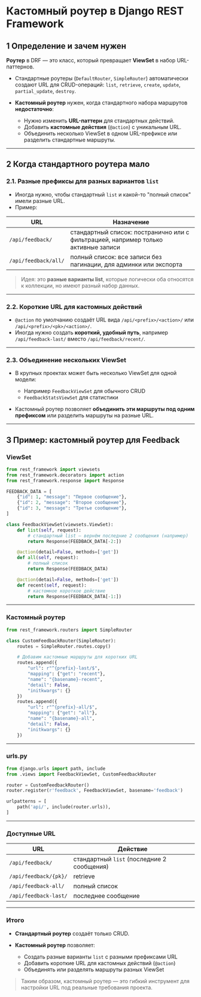# Кастомный роутер в Django REST Framework

## 1 Определение и зачем нужен

**Роутер** в DRF — это класс, который превращает **ViewSet** в набор URL-паттернов.

* Стандартные роутеры (`DefaultRouter`, `SimpleRouter`) автоматически создают URL для CRUD-операций:
  `list`, `retrieve`, `create`, `update`, `partial_update`, `destroy`.
* **Кастомный роутер** нужен, когда стандартного набора маршрутов **недостаточно**:

  * Нужно изменить **URL-паттерн** для стандартных действий.
  * Добавить **кастомные действия** (`@action`) с уникальным URL.
  * Объединить несколько ViewSet в одном URL-префиксе или разделить стандартные маршруты.

---

## 2 Когда стандартного роутера мало

### 2.1. Разные префиксы для разных вариантов `list`

* Иногда нужно, чтобы стандартный `list` и какой-то "полный список" имели разные URL.
* Пример:

| URL                  | Назначение                                                                         |
| -------------------- | ---------------------------------------------------------------------------------- |
| `/api/feedback/`     | стандартный список: постранично или с фильтрацией, например только активные записи |
| `/api/feedback/all/` | полный список: все записи без пагинации, для админки или экспорта                  |

> Идея: это **разные варианты list**, которые логически оба относятся к коллекции, но имеют разный набор данных.

---

### 2.2. Короткие URL для кастомных действий

* `@action` по умолчанию создаёт URL вида `/api/<prefix>/<action>/` или `/api/<prefix>/<pk>/<action>/`.
* Иногда нужно создать **короткий, удобный путь**, например `/api/feedback-last/` вместо `/api/feedback/recent/`.

---

### 2.3. Объединение нескольких ViewSet

* В крупных проектах может быть несколько ViewSet для одной модели:

  * Например `FeedbackViewSet` для обычного CRUD
  * `FeedbackStatsViewSet` для статистики
* Кастомный роутер позволяет **объединить эти маршруты под одним префиксом** или разделить маршруты на разные URL.

---

## 3 Пример: кастомный роутер для Feedback

### ViewSet

```python
from rest_framework import viewsets
from rest_framework.decorators import action
from rest_framework.response import Response

FEEDBACK_DATA = [
    {"id": 1, "message": "Первое сообщение"},
    {"id": 2, "message": "Второе сообщение"},
    {"id": 3, "message": "Третье сообщение"},
]

class FeedbackViewSet(viewsets.ViewSet):
    def list(self, request):
        # стандартный list — вернём последние 2 сообщения (например)
        return Response(FEEDBACK_DATA[-2:])

    @action(detail=False, methods=['get'])
    def all(self, request):
        # полный список
        return Response(FEEDBACK_DATA)

    @action(detail=False, methods=['get'])
    def recent(self, request):
        # кастомное короткое действие
        return Response(FEEDBACK_DATA[-1:])
```

---

### Кастомный роутер

```python
from rest_framework.routers import SimpleRouter

class CustomFeedbackRouter(SimpleRouter):
    routes = SimpleRouter.routes.copy()

    # Добавим кастомные маршруты для коротких URL
    routes.append({
        "url": r"^{prefix}-last/$",
        "mapping": {"get": "recent"},
        "name": "{basename}-recent",
        "detail": False,
        "initkwargs": {}
    })
    routes.append({
        "url": r"^{prefix}-all/$",
        "mapping": {"get": "all"},
        "name": "{basename}-all",
        "detail": False,
        "initkwargs": {}
    })
```

---

### urls.py

```python
from django.urls import path, include
from .views import FeedbackViewSet, CustomFeedbackRouter

router = CustomFeedbackRouter()
router.register(r'feedback', FeedbackViewSet, basename='feedback')

urlpatterns = [
    path('api/', include(router.urls)),
]
```

---

### Доступные URL

| URL                   | Действие                                   |
| --------------------- | ------------------------------------------ |
| `/api/feedback/`      | стандартный `list` (последние 2 сообщения) |
| `/api/feedback/{pk}/` | retrieve                                   |
| `/api/feedback-all/`  | полный список                              |
| `/api/feedback-last/` | последнее сообщение                        |

---

### Итого

* **Стандартный роутер** создаёт только CRUD.
* **Кастомный роутер** позволяет:

  * Создать разные варианты `list` с разными префиксами URL
  * Добавить короткие URL для кастомных действий (`@action`)
  * Объединять или разделять маршруты разных ViewSet

> Таким образом, кастомный роутер — это гибкий инструмент для настройки URL под реальные требования проекта.

